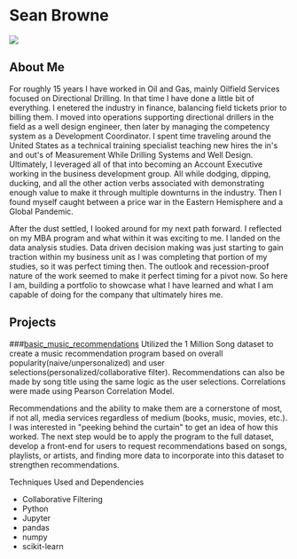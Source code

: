 # Sean Browne
[<img src="https://img.shields.io/badge/linkedin-%230077B5.svg?&style=for-the-badge&logo=linkedin&logoColor=white" />](https://www.linkedin.com/in/seanbrowne/)

## About Me
For roughly 15 years I have worked in Oil and Gas, mainly Oilfield Services focused on Directional Drilling.  In that time I have done a little bit of everything.  I enetered the industry in finance, balancing field tickets prior to billing them.  I moved into operations supporting directional drillers in the field as a well design engineer, then later by managing the competency system as a Development Coordinator.  I spent time traveling around the United States as a technical training specialist teaching new hires the in's and out's of Measurement While Drilling Systems and Well Design.  Ultimately, I leveraged all of that into becoming an Account Executive working in the business development group.  All while dodging, dipping, ducking, and all the other action verbs associated with demonstrating enough value to make it through multiple downturns in the industry.  Then I found myself caught between a price war in the Eastern Hemisphere and a Global Pandemic.

After the dust settled, I looked around for my next path forward.  I reflected on my MBA program and what within it was exciting to me.  I landed on the data analysis studies.  Data driven decision making was just starting to gain traction within my business unit as I was completing that portion of my studies, so it was perfect timing then.  The outlook and recession-proof nature of the work seemed to make it perfect timing for a pivot now.  So here I am, building a portfolio to showcase what I have learned and what I am capable of doing for the company that ultimately hires me.

## Projects
###[basic_music_recommendations](https://github.com/sbrowne15/basic_music_recommendations)
Utilized the 1 Million Song dataset to create a music recommendation program based on overall popularity(naive/unpersonalized) and user selections(personalized/collaborative filter).  Recommendations can also be made by song title using the same logic as the user selections.  Correlations were made using Pearson Correlation Model.

Recommendations and the ability to make them are a cornerstone of most, if not all, media services regardless of medium (books, music, movies, etc.).  I was interested in "peeking behind the curtain" to get an idea of how this worked.  The next step would be to apply the program to the full dataset, develop a front-end for users to request recommendations based on songs, playlists, or artists, and finding more data to incorporate into this dataset to strengthen recommendations.

Techniques Used and Dependencies
- Collaborative Filtering
- Python
- Jupyter
- pandas
- numpy
- scikit-learn

